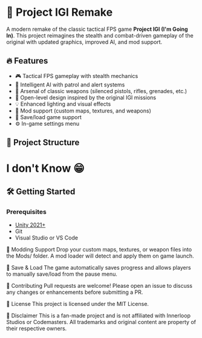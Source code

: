 # 🎯 Project IGI Remake

A modern remake of the classic tactical FPS game **Project IGI (I'm Going In)**. This project reimagines the stealth and combat-driven gameplay of the original with updated graphics, improved AI, and mod support.

## 🔥 Features

- 🎮 Tactical FPS gameplay with stealth mechanics
- 🧠 Intelligent AI with patrol and alert systems
- 🔫 Arsenal of classic weapons (silenced pistols, rifles, grenades, etc.)
- 🌄 Open-level design inspired by the original IGI missions
- 💡 Enhanced lighting and visual effects
- 🧩 Mod support (custom maps, textures, and weapons)
- 💾 Save/load game support
- ⚙️ In-game settings menu

## 📁 Project Structure

# I don't Know 😁

## 🛠️ Getting Started

### Prerequisites

- [Unity 2021+](https://unity.com/)
- Git
- Visual Studio or VS Code

🧩 Modding Support
Drop your custom maps, textures, or weapon files into the Mods/ folder. A mod loader will detect and apply them on game launch.

💾 Save & Load
The game automatically saves progress and allows players to manually save/load from the pause menu.

🤝 Contributing
Pull requests are welcome! Please open an issue to discuss any changes or enhancements before submitting a PR.

📄 License
This project is licensed under the MIT License.

🚧 Disclaimer
This is a fan-made project and is not affiliated with Innerloop Studios or Codemasters. All trademarks and original content are property of their respective owners.
